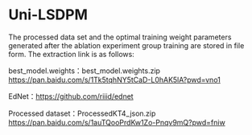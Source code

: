 # Uni-LSDPM

The processed data set and the optimal training weight parameters generated after the ablation experiment group training are stored in file form.
The extraction link is as follows:

best_model.weights：best_model.weights.zip
https://pan.baidu.com/s/1Tk5tqhNY5tCaD-L0hAK5lA?pwd=vno1 

EdNet：https://github.com/riiid/ednet

Processed dataset：ProcessedKT4_json.zip
https://pan.baidu.com/s/1auTQooPrdKw1Zo-Pnqv9mQ?pwd=fniw 
